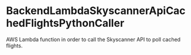 # BackendLambdaSkyscannerApiCachedFlightsPythonCaller
AWS Lambda function in order to call the Skyscanner API to poll cached flights.
